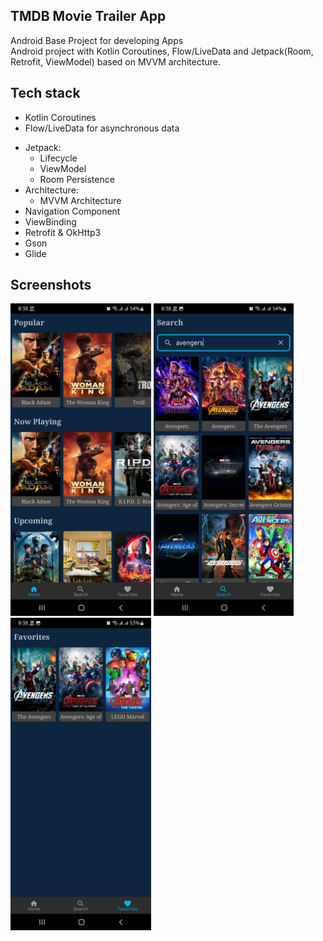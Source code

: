 ## TMDB Movie Trailer App
Android Base Project for developing Apps <br/>
Android project with Kotlin Coroutines, Flow/LiveData and Jetpack(Room, Retrofit, ViewModel) based on MVVM architecture.

## Tech stack
- Kotlin Coroutines 
- Flow/LiveData for asynchronous data
<!-- - Dagger for dependency injection -->
- Jetpack:
  - Lifecycle
  - ViewModel
  - Room Persistence
- Architecture:
  - MVVM Architecture
- Navigation Component
- ViewBinding
- Retrofit & OkHttp3
- Gson
- Glide

<!-- 
- Paging 3
- Picasso -->

## Screenshots

<p float="left">
<img src="images/screenshot_1.jpeg" height="500"  alt="screenshot"/>
<img src="images/screenshot_2.jpeg" height="500"  alt="screenshot"/>
<img src="images/screenshot_3.jpeg" height="500"  alt="screenshot"/>
</p>

